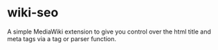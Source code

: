 wiki-seo
========

A simple MediaWiki extension to give you control over the html title and meta tags via a tag or parser function.